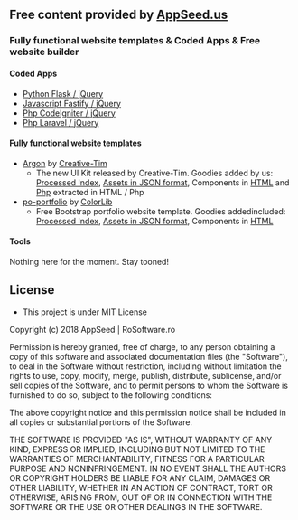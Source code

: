 ## Free content provided by [AppSeed.us](https://www.appseed.us/?ref=github) 
### Fully functional website templates & Coded Apps & Free website builder 

#### Coded Apps   
*  [Python Flask / jQuery](https://github.com/rosoftdeveloper/appseed/tree/master/coded-apps/py-flask-jq)
*  [Javascript Fastify / jQuery](https://github.com/rosoftdeveloper/appseed/tree/master/coded-apps/js-fastify-jq)
*  [Php CodeIgniter / jQuery](https://github.com/rosoftdeveloper/appseed/tree/master/coded-apps/php-ci-jq)
*  [Php Laravel / jQuery](https://github.com/rosoftdeveloper/appseed/tree/master/coded-apps/php-laravel-jq)


#### Fully functional website templates   

* [Argon](https://github.com/creativetimofficial/argon-design-system) by [Creative-Tim](https://demos.creative-tim.com/argon-design-system/)
  * The new UI Kit released by Creative-Tim. Goodies added by us: [Processed Index](https://github.com/rosoftdeveloper/appseed/blob/master/enhanced-themes/argon/index_p.html), [Assets in JSON format](https://github.com/rosoftdeveloper/appseed/blob/master/enhanced-themes/argon/index_data.json), Components in [HTML](https://github.com/rosoftdeveloper/appseed/tree/master/enhanced-themes/argon/components) and [Php](https://github.com/rosoftdeveloper/appseed/tree/master/enhanced-themes/argon/components/php) extracted in HTML / Php  
* [po-portfolio](https://colorlib.com/wp/template/po-portfolio/) by [ColorLib](https://colorlib.com/)
  * Free Bootstrap portfolio website template. Goodies addedincluded: [Processed Index](https://github.com/rosoftdeveloper/appseed/blob/master/enhanced-themes/po-portfolio/index_p.html), [Assets in JSON format](https://github.com/rosoftdeveloper/appseed/blob/master/enhanced-themes/po-portfolio/index_data.json), Components in [HTML](https://github.com/rosoftdeveloper/appseed/tree/master/enhanced-themes/po-portfolio/components)   

#### Tools
Nothing here for the moment. Stay tooned!


## License 
* This project is under MIT License


Copyright (c) 2018 AppSeed | RoSoftware.ro

Permission is hereby granted, free of charge, to any person obtaining a copy
of this software and associated documentation files (the "Software"), to deal
in the Software without restriction, including without limitation the rights
to use, copy, modify, merge, publish, distribute, sublicense, and/or sell
copies of the Software, and to permit persons to whom the Software is
furnished to do so, subject to the following conditions:

The above copyright notice and this permission notice shall be included in all
copies or substantial portions of the Software.

THE SOFTWARE IS PROVIDED "AS IS", WITHOUT WARRANTY OF ANY KIND, EXPRESS OR
IMPLIED, INCLUDING BUT NOT LIMITED TO THE WARRANTIES OF MERCHANTABILITY,
FITNESS FOR A PARTICULAR PURPOSE AND NONINFRINGEMENT. IN NO EVENT SHALL THE
AUTHORS OR COPYRIGHT HOLDERS BE LIABLE FOR ANY CLAIM, DAMAGES OR OTHER
LIABILITY, WHETHER IN AN ACTION OF CONTRACT, TORT OR OTHERWISE, ARISING FROM,
OUT OF OR IN CONNECTION WITH THE SOFTWARE OR THE USE OR OTHER DEALINGS IN THE
SOFTWARE.


